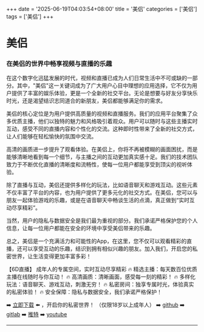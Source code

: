 +++
date = '2025-06-19T04:03:54+08:00'
title = '美侣'
categories = ['美侣']
tags = ['美侣']
+++

# 美侣

### 在美侣的世界中畅享视频与直播的乐趣

在这个数字化迅猛发展的时代，视频和直播已成为人们日常生活中不可或缺的一部分。其中，"美侣"这一关键词成为了广大用户心目中理想的应用选择，它不仅为用户提供了丰富的娱乐体验，更是一个全新的社交平台。无论是想要与好友分享快乐时光，还是渴望结识志同道合的新朋友，美侣都能够满足你的需求。

美侣的核心定位是为用户提供高质量的视频和直播服务。我们的应用平台聚集了众多优质主播，他们以独特的魅力和风格吸引着观众。用户可以随时与这些主播实时互动，感受不同的直播内容和个性化的交流。这种即时性带来了全新的社交方式，让人们能够在轻松愉快的氛围中交流。

高清的画质进一步提升了观看体验。在美侣上，你将不再被模糊的画面困扰，而是能够清晰地看到每一个细节，与主播之间的互动更加真实感十足。我们的技术团队致力于不断优化直播的清晰度和流畅性，使每一位用户都能享受到顶尖的视听体验。

除了直播与互动，美侣还提供多样化的玩法，比如语音聊天和游戏互动。这些元素不仅丰富了平台的内容，也为用户提供了更多元化的社交方式。在美侣，您可以与朋友一起体验游戏的乐趣，或是在语音聊天中畅谈生活的点滴，真正做到“实时互动尽享精彩”。

当然，用户的隐私与数据安全是我们最为重视的部分。我们承诺严格保护您的个人信息，让每一位用户都能在安全的环境中享受美侣带来的乐趣。

总之，美侣是一个充满活力和可能性的App，在这里，您不仅可以观看精彩的直播，还可以享受互动的乐趣，结识到拥有相似兴趣的朋友。加入我们，开启您的私密世界，让生活变得更加丰富多彩！

【6D直播】
成年人的专属空间，实时互动尽享精彩
🔥 精选主播：每天数百位优质主播在线随时与你互动！
🔥 高清画质：清晰画面，感受每一刻的精彩！
🔥 多样化玩法：语音聊天、游戏互动，刺激无穷！
🔥 私密房间：独享专属时光，体验真实的私密体验！
🔥 安全保障：隐私与数据安全，我们承诺严格保护！

➡️ [立即下载](https://down123.s3.ap-east-1.amazonaws.com/down/down.html?channelCode=blog) ⬅️ ，开启你的私密世界！
（仅限18岁以上成年人）
➡️ [github](https://aldult-live.github.io/)
➡️ [gitlab](https://seo-09598d.gitlab.io/)
➡️ [推特](https://x.com/wegame33)
➡️ [youtube](https://www.youtube.com/@6Dlive)

---
